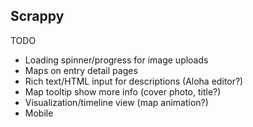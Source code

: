 Scrappy
-------

TODO
* Loading spinner/progress for image uploads
* Maps on entry detail pages
* Rich text/HTML input for descriptions (Aloha editor?)
* Map tooltip show more info (cover photo, title?)
* Visualization/timeline view (map animation?)
* Mobile